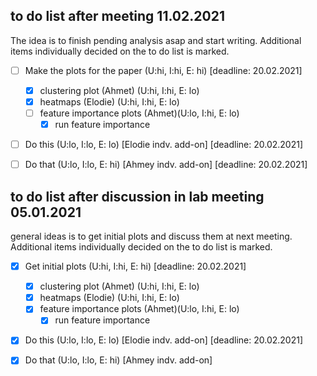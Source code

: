  
 

## to do list after meeting 11.02.2021
The idea is to finish pending analysis asap and start writing. 
Additional items individually decided on the to do list is marked. 

- [ ] Make the plots for the paper (U:hi, I:hi, E: hi) [deadline: 20.02.2021]
   - [x] clustering plot (Ahmet) (U:hi, I:hi, E: lo)
   - [x] heatmaps (Elodie) (U:hi, I:hi, E: lo)
   - [ ] feature importance plots (Ahmet)(U:lo, I:hi, E: lo)
       - [x] run feature importance
- [ ] Do this (U:lo, I:lo, E: lo) [Elodie indv. add-on] [deadline: 20.02.2021]
- [ ] Do that (U:lo, I:lo, E: hi) [Ahmey indv. add-on] [deadline: 20.02.2021]





## to do list after discussion in lab meeting 05.01.2021
general ideas is to get initial plots and discuss them at next meeting.
Additional items individually decided on the to do list is marked. 

- [x] Get initial plots (U:hi, I:hi, E: hi) [deadline: 20.02.2021]
   - [x] clustering plot (Ahmet) (U:hi, I:hi, E: lo)
   - [x] heatmaps (Elodie) (U:hi, I:hi, E: lo)
   - [x] feature importance plots (Ahmet)(U:lo, I:hi, E: lo)
       - [x] run feature importance
- [x] Do this (U:lo, I:lo, E: lo) [Elodie indv. add-on] [deadline: 20.02.2021]
- [x] Do that (U:lo, I:lo, E: hi) [Ahmey indv. add-on]

